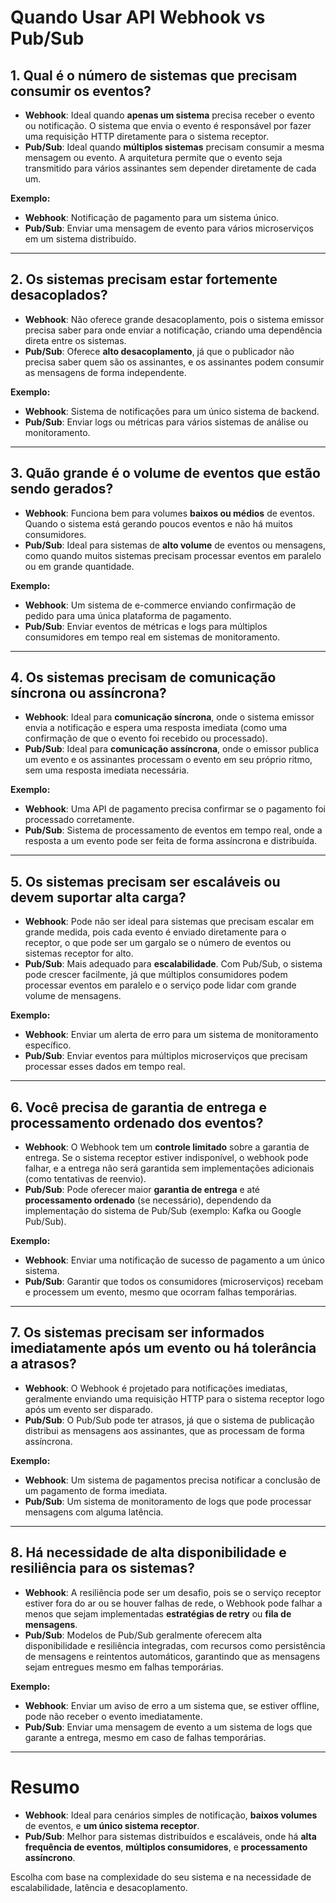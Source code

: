 # Quando Usar API Webhook vs Pub/Sub

## 1. Qual é o número de sistemas que precisam consumir os eventos?

- **Webhook**: Ideal quando **apenas um sistema** precisa receber o evento ou notificação. O sistema que envia o evento é responsável por fazer uma requisição HTTP diretamente para o sistema receptor.
- **Pub/Sub**: Ideal quando **múltiplos sistemas** precisam consumir a mesma mensagem ou evento. A arquitetura permite que o evento seja transmitido para vários assinantes sem depender diretamente de cada um.

**Exemplo:**
- **Webhook**: Notificação de pagamento para um sistema único.
- **Pub/Sub**: Enviar uma mensagem de evento para vários microserviços em um sistema distribuído.

---

## 2. Os sistemas precisam estar fortemente desacoplados?

- **Webhook**: Não oferece grande desacoplamento, pois o sistema emissor precisa saber para onde enviar a notificação, criando uma dependência direta entre os sistemas.
- **Pub/Sub**: Oferece **alto desacoplamento**, já que o publicador não precisa saber quem são os assinantes, e os assinantes podem consumir as mensagens de forma independente.

**Exemplo:**
- **Webhook**: Sistema de notificações para um único sistema de backend.
- **Pub/Sub**: Enviar logs ou métricas para vários sistemas de análise ou monitoramento.

---

## 3. Quão grande é o volume de eventos que estão sendo gerados?

- **Webhook**: Funciona bem para volumes **baixos ou médios** de eventos. Quando o sistema está gerando poucos eventos e não há muitos consumidores.
- **Pub/Sub**: Ideal para sistemas de **alto volume** de eventos ou mensagens, como quando muitos sistemas precisam processar eventos em paralelo ou em grande quantidade.

**Exemplo:**
- **Webhook**: Um sistema de e-commerce enviando confirmação de pedido para uma única plataforma de pagamento.
- **Pub/Sub**: Enviar eventos de métricas e logs para múltiplos consumidores em tempo real em sistemas de monitoramento.

---

## 4. Os sistemas precisam de comunicação síncrona ou assíncrona?

- **Webhook**: Ideal para **comunicação síncrona**, onde o sistema emissor envia a notificação e espera uma resposta imediata (como uma confirmação de que o evento foi recebido ou processado).
- **Pub/Sub**: Ideal para **comunicação assíncrona**, onde o emissor publica um evento e os assinantes processam o evento em seu próprio ritmo, sem uma resposta imediata necessária.

**Exemplo:**
- **Webhook**: Uma API de pagamento precisa confirmar se o pagamento foi processado corretamente.
- **Pub/Sub**: Sistema de processamento de eventos em tempo real, onde a resposta a um evento pode ser feita de forma assíncrona e distribuída.

---

## 5. Os sistemas precisam ser escaláveis ou devem suportar alta carga?

- **Webhook**: Pode não ser ideal para sistemas que precisam escalar em grande medida, pois cada evento é enviado diretamente para o receptor, o que pode ser um gargalo se o número de eventos ou sistemas receptor for alto.
- **Pub/Sub**: Mais adequado para **escalabilidade**. Com Pub/Sub, o sistema pode crescer facilmente, já que múltiplos consumidores podem processar eventos em paralelo e o serviço pode lidar com grande volume de mensagens.

**Exemplo:**
- **Webhook**: Enviar um alerta de erro para um sistema de monitoramento específico.
- **Pub/Sub**: Enviar eventos para múltiplos microserviços que precisam processar esses dados em tempo real.

---

## 6. Você precisa de garantia de entrega e processamento ordenado dos eventos?

- **Webhook**: O Webhook tem um **controle limitado** sobre a garantia de entrega. Se o sistema receptor estiver indisponível, o webhook pode falhar, e a entrega não será garantida sem implementações adicionais (como tentativas de reenvio).
- **Pub/Sub**: Pode oferecer maior **garantia de entrega** e até **processamento ordenado** (se necessário), dependendo da implementação do sistema de Pub/Sub (exemplo: Kafka ou Google Pub/Sub).

**Exemplo:**
- **Webhook**: Enviar uma notificação de sucesso de pagamento a um único sistema.
- **Pub/Sub**: Garantir que todos os consumidores (microserviços) recebam e processem um evento, mesmo que ocorram falhas temporárias.

---

## 7. Os sistemas precisam ser informados imediatamente após um evento ou há tolerância a atrasos?

- **Webhook**: O Webhook é projetado para notificações imediatas, geralmente enviando uma requisição HTTP para o sistema receptor logo após um evento ser disparado.
- **Pub/Sub**: O Pub/Sub pode ter atrasos, já que o sistema de publicação distribui as mensagens aos assinantes, que as processam de forma assíncrona.

**Exemplo:**
- **Webhook**: Um sistema de pagamentos precisa notificar a conclusão de um pagamento de forma imediata.
- **Pub/Sub**: Um sistema de monitoramento de logs que pode processar mensagens com alguma latência.

---

## 8. Há necessidade de alta disponibilidade e resiliência para os sistemas?

- **Webhook**: A resiliência pode ser um desafio, pois se o serviço receptor estiver fora do ar ou se houver falhas de rede, o Webhook pode falhar a menos que sejam implementadas **estratégias de retry** ou **fila de mensagens**.
- **Pub/Sub**: Modelos de Pub/Sub geralmente oferecem alta disponibilidade e resiliência integradas, com recursos como persistência de mensagens e reintentos automáticos, garantindo que as mensagens sejam entregues mesmo em falhas temporárias.

**Exemplo:**
- **Webhook**: Enviar um aviso de erro a um sistema que, se estiver offline, pode não receber o evento imediatamente.
- **Pub/Sub**: Enviar uma mensagem de evento a um sistema de logs que garante a entrega, mesmo em caso de falhas temporárias.

---

# Resumo

- **Webhook**: Ideal para cenários simples de notificação, **baixos volumes** de eventos, e **um único sistema receptor**.
- **Pub/Sub**: Melhor para sistemas distribuídos e escaláveis, onde há **alta frequência de eventos**, **múltiplos consumidores**, e **processamento assíncrono**.

Escolha com base na complexidade do seu sistema e na necessidade de escalabilidade, latência e desacoplamento.
